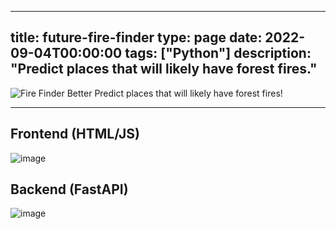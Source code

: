 
---
title: future-fire-finder
type: page
date: 2022-09-04T00:00:00
tags: ["Python"]
description: "Predict places that will likely have forest fires."
---


![Fire Finder Better](https://user-images.githubusercontent.com/35516367/188337454-ba33b4ee-3a5b-4d20-ac28-c288c34b08cd.png)
Predict places that will likely have forest fires!

<hr>

## Frontend (HTML/JS)
![image](https://user-images.githubusercontent.com/35516367/188338929-c525de67-6a96-41a5-9078-c39907498472.png)

## Backend (FastAPI)
![image](https://user-images.githubusercontent.com/35516367/188338801-32c993df-5766-4738-bbaa-027cc4e4a3f4.png)
